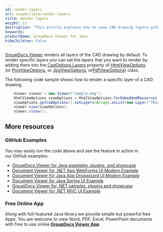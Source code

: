 ```yaml
---
id: render-layers
url: viewer/java/render-layers
title: Render layers
weight: 11
description: "This article explains how to view CAD drawing layers with GroupDocs.Viewer within your Java applications."
keywords: 
productName: GroupDocs.Viewer for Java
hideChildren: False
---
```

[GroupDocs.Viewer](https://products.groupdocs.com/viewer) renders all layers of the CAD drawing by default. To render specific layers you can set the layers that you want to render by adding them into the [CadOptions.Layers](https://apireference.groupdocs.com/java/viewer/groupdocs.viewer.options/cadoptions/properties/layers) property of [HtmlViewOptions](https://apireference.groupdocs.com/viewer/java/com.groupdocs.viewer.options/HtmlViewOptions) (or [PngView](https://apireference.groupdocs.com/java/viewer/groupdocs.viewer.options/pngviewoptions)[Options](https://apireference.groupdocs.com/java/viewer/groupdocs.viewer.options/pngviewoptions), or [JpgView](https://apireference.groupdocs.com/viewer/java/com.groupdocs.viewer.options/JpgViewOptions)[Options](https://apireference.groupdocs.com/viewer/java/com.groupdocs.viewer.options/JpgViewOptions), or[PdfViewOptions](https://apireference.groupdocs.com/viewer/java/com.groupdocs.viewer.options/PdfViewOptions)) class. 

The following code sample shows how to render a specific layer of a CAD drawing.

```java
    Viewer viewer = new Viewer("sample.dwg");
    HtmlViewOptions viewOptions = HtmlViewOptions.forEmbeddedResources();
    viewOptions.getCadOptions().setLayers(Arrays.asList(new Layer("TRIANGLE"), new Layer("QUADRANT")));
    viewer.view(viewOptions);
    viewer.close();
```

## More resources
### GitHub Examples
You may easily run the code above and see the feature in action in our GitHub examples:
*   [GroupDocs.Viewer for Java examples, plugins, and showcase](https://github.com/groupdocs-viewer/GroupDocs.Viewer-for-Java)
*   [Document Viewer for .NET App WebForms UI Modern Example](https://github.com/groupdocs-viewer/GroupDocs.Viewer-for-Java-WebForms)    
*   [Document Viewer for Java App Dropwizard UI Modern Example](https://github.com/groupdocs-viewer/GroupDocs.Viewer-for-Java-Dropwizard)    
*   [Document Viewer for Java Spring UI Example](https://github.com/groupdocs-viewer/GroupDocs.Viewer-for-Java-Spring)
*   [GroupDocs.Viewer for .NET samples, plugins and showcase](https://github.com/groupdocs-viewer/GroupDocs.Viewer-for-.NET)
*   [Document Viewer for .NET MVC UI Example](https://github.com/groupdocs-viewer/GroupDocs.Viewer-for-Java-MVC)     

### Free Online App
Along with full-featured Java library we provide simple but powerful free Apps.
You are welcome to view Word, PDF, Excel, PowerPoint documents with free to use online **[GroupDocs Viewer App](https://products.groupdocs.app/viewer)**.
